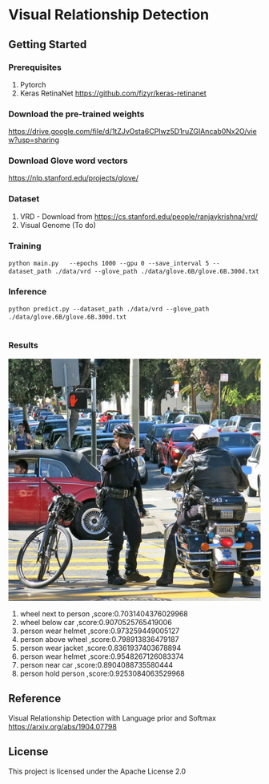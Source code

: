 # Visual Relationship Detection

## Getting Started
### Prerequisites
1. Pytorch
2. Keras RetinaNet https://github.com/fizyr/keras-retinanet

### Download the pre-trained weights
https://drive.google.com/file/d/1tZJvOsta6CPIwz5D1ruZGIAncab0Nx2O/view?usp=sharing

### Download Glove word vectors
https://nlp.stanford.edu/projects/glove/

### Dataset
1) VRD - Download from  https://cs.stanford.edu/people/ranjaykrishna/vrd/
2) Visual Genome (To do)

 
### Training
```
python main.py   --epochs 1000 --gpu 0 --save_interval 5 --dataset_path ./data/vrd --glove_path ./data/glove.6B/glove.6B.300d.txt
```

### Inference
```
python predict.py --dataset_path ./data/vrd --glove_path ./data/glove.6B/glove.6B.300d.txt


```

### Results
![alt text](./images/8559246586_4bd43f9505_b.jpg)


1) wheel next to person ,score:0.7031404376029968
2) wheel below car ,score:0.9070525765419006
3) person wear helmet ,score:0.973259449005127
4) person above wheel ,score:0.798913836479187
5) person wear jacket ,score:0.8361937403678894
6) person wear helmet ,score:0.9548267126083374
7) person near car ,score:0.8904088735580444
8) person hold person ,score:0.9253084063529968


## Reference
Visual Relationship Detection with Language prior and Softmax
https://arxiv.org/abs/1904.07798


## License
This project is licensed under the Apache License 2.0



